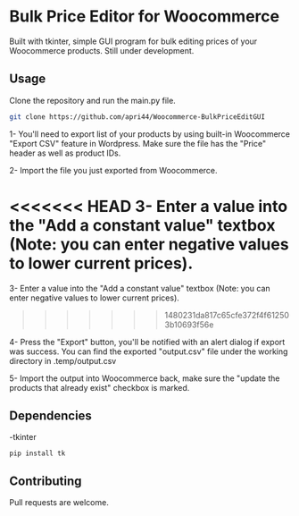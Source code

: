 # Bulk Price Editor for Woocommerce

Built with tkinter, simple GUI program for bulk editing prices of your Woocommerce products. Still under development.

## Usage

Clone the repository and run the main.py file.

```bash
git clone https://github.com/apri44/Woocommerce-BulkPriceEditGUI
```

1- You'll need to export list of your products by using built-in Woocommerce "Export CSV" feature in Wordpress. Make sure the file has the "Price" header as well as product IDs.

2- Import the file you just exported from Woocommerce.

<<<<<<< HEAD
3- Enter a value into the "Add a constant value" textbox (Note: you can enter negative values to lower current prices).
=======
3- Enter a value into the "Add a constant value" textbox (Note: you can enter negative values to lower current prices).
>>>>>>> 1480231da817c65cfe372f4f612503b10693f56e

4- Press the "Export" button, you'll be notified with an alert dialog if export was success. You can find the exported "output.csv" file under the working directory in .temp/output.csv

5- Import the output into Woocommerce back, make sure the "update the products that already exist" checkbox is marked.

## Dependencies

-tkinter
```
pip install tk 
```

## Contributing
Pull requests are welcome.
